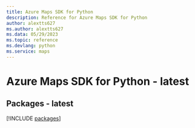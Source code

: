 ```yaml
---
title: Azure Maps SDK for Python
description: Reference for Azure Maps SDK for Python
author: alextts627
ms.author: alextts627
ms.data: 05/29/2023
ms.topic: reference
ms.devlang: python
ms.service: maps
---
```

# Azure Maps SDK for Python - latest
## Packages - latest
[!INCLUDE [packages](maps-index.md)]
